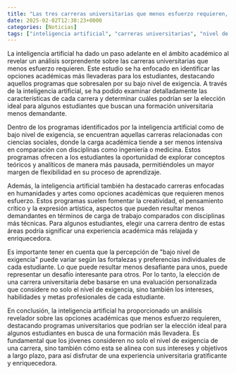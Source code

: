 ```yaml
---
title: "Las tres carreras universitarias que menos esfuerzo requieren, según la inteligencia artificial"
date: 2025-02-02T12:38:23+0000
categories: [Noticias]
tags: ["inteligencia artificial", "carreras universitarias", "nivel de exigencia", "programas académicos", "estudiantes", "formación universitaria", "carga académica."]
---
```


La inteligencia artificial ha dado un paso adelante en el ámbito académico al revelar un análisis sorprendente sobre las carreras universitarias que menos esfuerzo requieren. Este estudio se ha enfocado en identificar las opciones académicas más llevaderas para los estudiantes, destacando aquellos programas que sobresalen por su bajo nivel de exigencia. A través de la inteligencia artificial, se ha podido examinar detalladamente las características de cada carrera y determinar cuáles podrían ser la elección ideal para algunos estudiantes que buscan una formación universitaria menos demandante.

Dentro de los programas identificados por la inteligencia artificial como de bajo nivel de exigencia, se encuentran aquellas carreras relacionadas con ciencias sociales, donde la carga académica tiende a ser menos intensiva en comparación con disciplinas como ingeniería o medicina. Estos programas ofrecen a los estudiantes la oportunidad de explorar conceptos teóricos y analíticos de manera más pausada, permitiéndoles un mayor margen de flexibilidad en su proceso de aprendizaje.

Además, la inteligencia artificial también ha destacado carreras enfocadas en humanidades y artes como opciones académicas que requieren menos esfuerzo. Estos programas suelen fomentar la creatividad, el pensamiento crítico y la expresión artística, aspectos que pueden resultar menos demandantes en términos de carga de trabajo comparados con disciplinas más técnicas. Para algunos estudiantes, elegir una carrera dentro de estas áreas podría significar una experiencia académica más relajada y enriquecedora.

Es importante tener en cuenta que la percepción de "bajo nivel de exigencia" puede variar según las fortalezas y preferencias individuales de cada estudiante. Lo que puede resultar menos desafiante para unos, puede representar un desafío interesante para otros. Por lo tanto, la elección de una carrera universitaria debe basarse en una evaluación personalizada que considere no solo el nivel de exigencia, sino también los intereses, habilidades y metas profesionales de cada estudiante.

En conclusión, la inteligencia artificial ha proporcionado un análisis revelador sobre las opciones académicas que menos esfuerzo requieren, destacando programas universitarios que podrían ser la elección ideal para algunos estudiantes en busca de una formación más llevadera. Es fundamental que los jóvenes consideren no solo el nivel de exigencia de una carrera, sino también cómo esta se alinea con sus intereses y objetivos a largo plazo, para así disfrutar de una experiencia universitaria gratificante y enriquecedora.
    